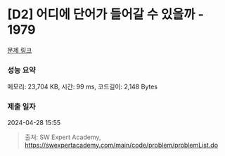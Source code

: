 # [D2] 어디에 단어가 들어갈 수 있을까 - 1979 

[문제 링크](https://swexpertacademy.com/main/code/problem/problemDetail.do?contestProbId=AV5PuPq6AaQDFAUq) 

### 성능 요약

메모리: 23,704 KB, 시간: 99 ms, 코드길이: 2,148 Bytes

### 제출 일자

2024-04-28 15:55



> 출처: SW Expert Academy, https://swexpertacademy.com/main/code/problem/problemList.do
